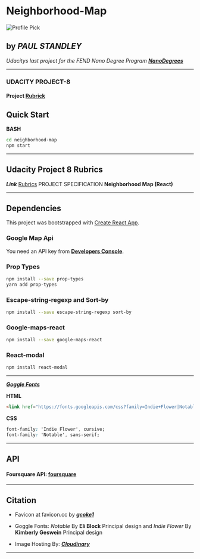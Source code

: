 # **Neighborhood-Map**

![Profile Pick](http://res.cloudinary.com/pieol2/image/upload/v1516543296/profile-small.png)

## by _**PAUL STANDLEY**_

_Udacitys last project for the FEND Nano Degree Program_ _**[NanoDegrees](udacity.com/nanodegrees)**_

---

### UDACITY PROJECT-8

#### Project __[Rubrick](https://review.udacity.com/#!/rubrics/1351/view)__

## Quick Start

**BASH**

```BASH
cd neighborhood-map
npm start
```

---

## **Udacity Project 8 Rubrics**

**_Link_** [Rubrics](https://review.udacity.com/#!/rubrics/1351/view)
PROJECT SPECIFICATION **Neighborhood Map (React)**

---

## **Dependencies**

This project was bootstrapped with [Create React App](https://github.com/facebookincubator/create-react-app).

### Google Map Api

You need an API key from **[Developers Console](https://console.developers.google.com)**.

### Prop Types

```BASH
npm install --save prop-types
yarn add prop-types
```

### Escape-string-regexp and Sort-by

```BASH
npm install --save escape-string-regexp sort-by
```

### Google-maps-react

```BASH
npm install --save google-maps-react
```

### React-modal

```BASH
npm install react-modal
```

---

_**[Goggle Fonts](https://fonts.google.com/?selection.family=Indie+Flower|Notable)**_

**HTML**

```HTML
<link href="https://fonts.googleapis.com/css?family=Indie+Flower|Notable" rel="stylesheet">
```

**CSS**

```CSS
font-family: 'Indie Flower', cursive;
font-family: 'Notable', sans-serif;
```

---

## **API**

#### Foursquare API: [foursquare](https://foursquare.com)

---

## **Citation**

* Favicon at favicon.cc by **_[gcoke1](https://www.favicon.cc/?action=icon&file_id=873941)_**

* Goggle Fonts: _Notable_ By __Eli Block__ Principal design and _Indie Flower_ By __Kimberly Geswein__ Principal design

* Image Hosting By: **_[Cloudinary](https://cloudinary.com/)_**

---